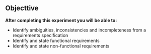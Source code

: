 ## Objecttive

**After completing this experiment you will be able to:**

- Identify ambiguities, inconsistencies and incompleteness from a requirements specification
- Identify and state functional requirements
- Identify and state non-functional requirements
